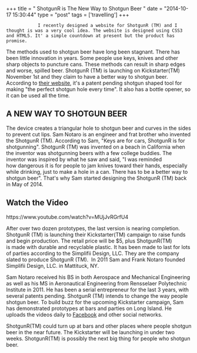 +++
title = "				ShotgunR is The New Way to Shotgun Beer		"
date = "2014-10-17 15:30:44"
type = "post"
tags = ['travelling']
+++


				I recently designed a website for ShotgunR (TM) and I thought is was a very cool idea. The website is designed using CSS3 and HTML5. It' a simple countdown at present but the product has promise.

The methods used to shotgun beer have long been stagnant. There has been little innovation in years. Some people use keys, knives and other sharp objects to puncture cans. These methods can result in sharp edges and worse, spilled beer. ShotgunR (TM) is launching on Kickstarter(TM) November 1st and they claim to have a better way to shotgun beer. According to <a title="The New Way to Shotgun Beer: ShotgunR" href="http://www.shotgunr.com/">their website</a>, it's a patent pending shotgun shaped tool for making "the perfect shotgun hole every time". It also has a bottle opener, so it can be used all the time.
<h2>A NEW WAY TO SHOTGUN BEER</h2>
The device creates a triangular hole to shotgun beer and curves in the sides to prevent cut lips. Sam Notaro is an engineer and frat brother who invented the ShotgunR (TM). According to Sam, "Keys are for cars, ShotgunR is for shotgunning". ShotgunR (TM) was invented on a beach in California when the inventor was shotgunning beers with a few college buddies. The inventor was inspired by what he saw and said, "I was reminded how dangerous it is for people to jam knives toward their hands, especially while drinking, just to make a hole in a can. There has to be a better way to shotgun beer". That's why Sam started designing the ShotgunR (TM) back in May of 2014.
<h2>Watch the Video</h2>
https://www.youtube.com/watch?v=MUjJvRGrfU4

After over two dozen prototypes, the last version is nearing completion. ShotgunR (TM) is launching their Kickstarter(TM) campaign to raise funds and begin production. The retail price will be $5, plus ShotgunR(TM) is made with durable and recyclable plastic. It has been made to last for lots of parties according to the Simplifii Design, LLC. They are the company slated to produce ShotgunR (TM).  In 2011 Sam and Frank Notaro founded Simplifii Design, LLC. in Mattituck, NY.

Sam Notaro received his BS in both Aerospace and Mechanical Engineering as well as his MS in Aeronautical Engineering from Rensselaer Polytechnic Institute in 2011. He has been a serial entrepreneur for the last 3 years, with several patents pending. ShotgunR (TM) intends to change the way people shotgun beer. To build buzz for the upcoming Kickstarter campaign, Sam has demonstrated prototypes at bars and parties on Long Island. He uploads the videos daily to <a title="ShotgunR on Facebook" href="https://www.facebook.com/ShotgunR">Facebook</a> and other social networks.

ShotgunR(TM) could turn up at bars and other places where people shotgun beer in the near future. The Kickstarter will be launching in under two weeks. ShotgunR(TM) is possibly the next big thing for people who shotgun beer.

&nbsp;		